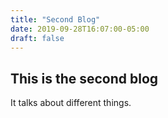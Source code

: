 ```yaml
---
title: "Second Blog"
date: 2019-09-28T16:07:00-05:00
draft: false
---
```

## This is the second blog
It talks about different things.

